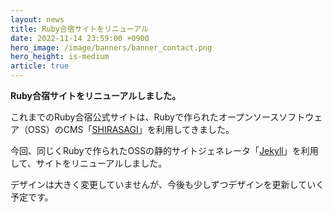 ```yaml
---
layout: news
title: Ruby合宿サイトをリニューアル
date: 2022-11-14 23:59:00 +0900
hero_image: /image/banners/banner_contact.png
hero_height: is-medium
article: true
---
```


**Ruby合宿サイトをリニューアルしました。**

これまでのRuby合宿公式サイトは、Rubyで作られたオープンソースソフトウェア（OSS）のCMS「[SHIRASAGI](https://www.ss-proj.org/)」を利用してきました。

今回、同じくRubyで作られたOSSの静的サイトジェネレータ「[Jekyll](http://jekyllrb-ja.github.io/)」を利用して、サイトをリニューアルしました。

デザインは大きく変更していませんが、今後も少しずつデザインを更新していく予定です。
